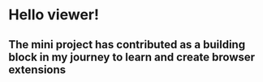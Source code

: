 
# Hello viewer!
## The mini project has contributed as a building block in my journey to learn and create browser extensions
